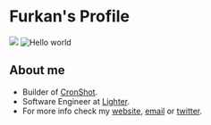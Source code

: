 # Furkan's Profile
![](https://komarev.com/ghpvc/?username=furkando)
<img src="https://i.imgur.com/FKHj8Pb.png" alt="Hello world">

## About me

- Builder of [CronShot](https://cronshot.io).
- Software Engineer at [Lighter](https://lighter.xyz).
- For more info check my [website](http://furkando.com), [email](mailto:me@furkando.com) or [twitter](https://twitter.com/frkndo).
